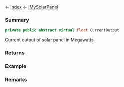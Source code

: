 ← [Index](Api-Index) ← [IMySolarPanel](SpaceEngineers.Game.ModAPI.Ingame.IMySolarPanel)

### Summary

```csharp
private public abstract virtual float CurrentOutput
```

Current output of solar panel in Megawatts

### Returns

### Example

### Remarks

